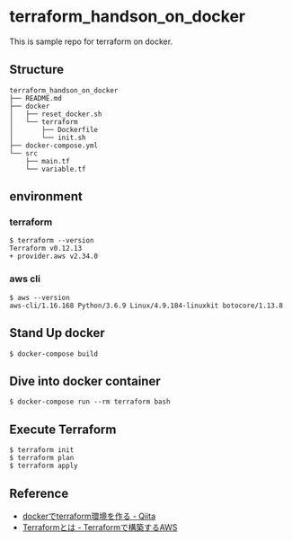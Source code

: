 # terraform_handson_on_docker

This is sample repo for terraform on docker.

## Structure
```
terraform_handson_on_docker
├── README.md
├── docker
│   ├── reset_docker.sh
│   └── terraform
│       ├── Dockerfile
│       └── init.sh
├── docker-compose.yml
└── src
    ├── main.tf
    └── variable.tf
```

## environment

### terraform
```
$ terraform --version
Terraform v0.12.13
+ provider.aws v2.34.0
```

### aws cli
```
$ aws --version
aws-cli/1.16.168 Python/3.6.9 Linux/4.9.184-linuxkit botocore/1.13.8
```

## Stand Up docker
```
$ docker-compose build
```

## Dive into docker container
```
$ docker-compose run --rm terraform bash
```

## Execute Terraform
```
$ terraform init
$ terraform plan
$ terraform apply
```

## Reference
- [dockerでterraform環境を作る - Qiita](https://qiita.com/reflet/items/de57ae767c8f368372ba#terraform%E6%A7%8B%E7%AF%89)
- [Terraformとは - Terraformで構築するAWS](https://y-ohgi.com/introduction-terraform/first/about/)

